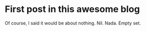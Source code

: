# First post in this awesome blog 

Of course, I said it would be about nothing.  Nil.  Nada.  Empty set.
